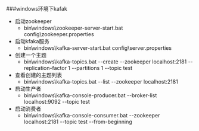 ###windows环境下kafak
*   启动zookeeper
    *   bin\windows\zookeeper-server-start.bat config\zookeeper.properties
*   启动kfaka服务
    *   bin\windows\kafka-server-start.bat config\server.properties
*   创建一个主题
    *   bin\windows\kafka-topics.bat --create --zookeeper localhost:2181 --replication-factor 1 --partitions 1 --topic test
*   查看创建的主题列表
    *   bin\windows\kafka-topics.bat --list --zookeeper localhost:2181
*   启动生产者
    *   bin\windows\kafka-console-producer.bat --broker-list localhost:9092 --topic test
*   启动消费者
    *   bin\windows\kafka-console-consumer.bat --zookeeper localhost:2181 --topic test --from-beginning